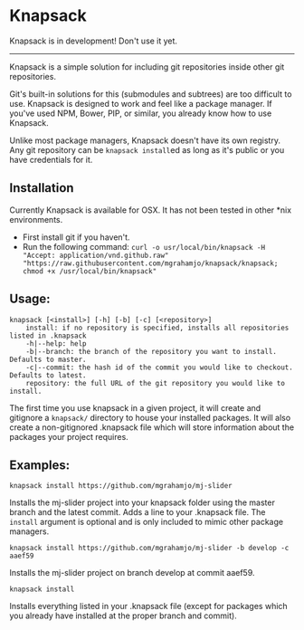 # Knapsack

Knapsack is in development! Don't use it yet.

-----------------------------------

Knapsack is a simple solution for including git repositories inside other git repositories. 

Git's built-in solutions for this (submodules and subtrees) are too difficult to use. Knapsack is designed to work and feel like a package manager. If you've used NPM, Bower, PIP, or similar, you already know how to use Knapsack.

Unlike most package managers, Knapsack doesn't have its own registry. Any git repository can be `knapsack install`ed as long as it's public or you have credentials for it.

## Installation

Currently Knapsack is available for OSX. It has not been tested in other *nix environments.

- First install git if you haven't.
- Run the following command: `curl -o usr/local/bin/knapsack -H "Accept: application/vnd.github.raw" "https://raw.githubusercontent.com/mgrahamjo/knapsack/knapsack; chmod +x /usr/local/bin/knapsack"`

## Usage:

```
knapsack [<install>] [-h] [-b] [-c] [<repository>]
    install: if no repository is specified, installs all repositories listed in .knapsack
    -h|--help: help
    -b|--branch: the branch of the repository you want to install. Defaults to master.
    -c|--commit: the hash id of the commit you would like to checkout. Defaults to latest.
    repository: the full URL of the git repository you would like to install.
```

The first time you use knapsack in a given project, it will create and gitignore a `knapsack/` directory to house your installed packages. It will also create a non-gitignored .knapsack file which will store information about the packages your project requires.

## Examples:

`knapsack install https://github.com/mgrahamjo/mj-slider`

Installs the mj-slider project into your knapsack folder using the master branch and the latest commit. Adds a line to your .knapsack file. The `install` argument is optional and is only included to mimic other package managers.

`knapsack install https://github.com/mgrahamjo/mj-slider -b develop -c aaef59`

Installs the mj-slider project on branch develop at commit aaef59.

`knapsack install`

Installs everything listed in your .knapsack file (except for packages which you already have installed at the proper branch and commit).